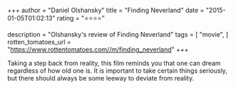 +++
author = "Daniel Olshansky"
title = "Finding Neverland"
date = "2015-01-05T01:02:13"
rating = "⭐⭐⭐⭐"

description = "Olshansky's review of Finding Neverland"
tags = [
    "movie",
]
rotten_tomatoes_url = "https://www.rottentomatoes.com//m/finding_neverland"
+++

Taking a step back from reality, this film reminds you that one can dream regardless of how old one is. It is important to take certain things seriously, but there should always be some leeway to deviate from reality.
